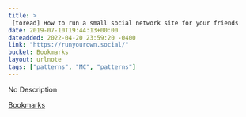 ```yaml
---
title: > 
 [toread] How to run a small social network site for your friends
date: 2019-07-10T19:44:13+00:00
dateadded: 2022-04-20 23:59:20 -0400
link: "https://runyourown.social/"
bucket: Bookmarks
layout: urlnote
tags: ["patterns", "MC", "patterns"]
--- 
```

No Description
 <!-- end excerpt --> 
<div class='bucket'><a class='internal-link' href='/buckets/bookmarks'>Bookmarks</a></div> 
